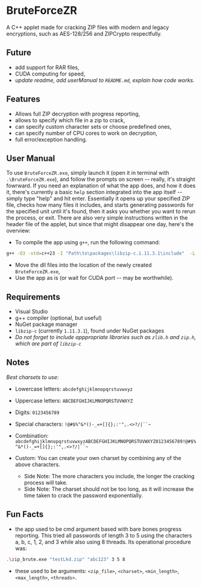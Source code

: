 # BruteForceZR

A C++ applet made for cracking ZIP files with modern and legacy encryptions, such as AES-128/256 and ZIPCrypto respectfully.

## Future
- add support for RAR files,
- CUDA computing for speed,
- *update readme, add userManual to `README.md`, explain how code works.*

## Features
- Allows full ZIP decryption with progress reporting,
- allows to specify which file in a zip to crack,
- can specify custom character sets or choose predefined ones,
- can specify number of CPU cores to work on decryption,
- full error/exception handling.

## User Manual
To use `BruteForceZR.exe`, simply launch it (open it in terminal with `.\BruteForceZR.exe`), and follow the prompts on screen -- really, it's straight fowrward. If you need an explanation of what the app does, and how it does it, there's currently a basic `help` section integrated into the app itself -- simply type "help" and hit enter. Essentially it opens up your specified ZIP file, checks how many files it includes, and starts generating passwords for the specified unit until it's found, then it asks you whether you want to rerun the process, or exit. There are also very simple instructions written in the header file of the applet, but since that might disappear one day, here's the overview:

- To compile the app using `g++`, run the following command:
```bash
g++ -O3 -std=c++23 -I "Path\to\packages\libzip-c.1.11.3.1\include"  -L "Path\to\packages\libzip-c.1.11.3.1\lib\windows\x64\release" -o BruteForceZR BruteForceZR.cpp -lzip -pthread -lz
```
- Move the dll files into the location of the newly created `BruteForceZR.exe`,
- Use the app as is (or wait for CUDA port -- may be worthwhile).

## Requirements
- Visual Studio
- g++ compiler (optional, but useful)
- NuGet package manager
- `libzip-c` (currently `1.11.3.1`), found under NuGet packages
- *Do not forget to include apppropriate libraries such as `zlib.h` and `zip.h`, which are part of `libzip-c`*

## Notes
*Best charsets to use:*
- Lowercase letters: `abcdefghijklmnopqrstuvwxyz`
- Uppercase letters: `ABCDEFGHIJKLMNOPQRSTUVWXYZ`
- Digits: `0123456789`
- Special characters: `!@#$%^&*()-_=+[]{};:'",.<>?/|``~`
- Combination: `abcdefghijklmnopqrstuvwxyzABCDEFGHIJKLMNOPQRSTUVWXYZ0123456789!@#$%^&*()-_=+[]{};:'",.<>?/|``~`
- Custom: You can create your own charset by combining any of the above characters.

  - Side Note: The more characters you include, the longer the cracking process will take.
  - Side Note: The charset should not be too long, as it will increase the time taken to crack the password exponentially.

## Fun Facts
- the app used to be cmd argument based with bare bones progress reporting. This tried all passwords of length 3 to 5 using the characters a, b, c, 1, 2, and 3 while also using 8 threads. Its operational procedure was:
```bash
.\zip_brute.exe "testLkd.zip" "abc123" 3 5 8
```
- these used to be arguments: `<zip_file>`, `<charset>`, `<min_length>`, `<max_length>`, `<threads>`.
